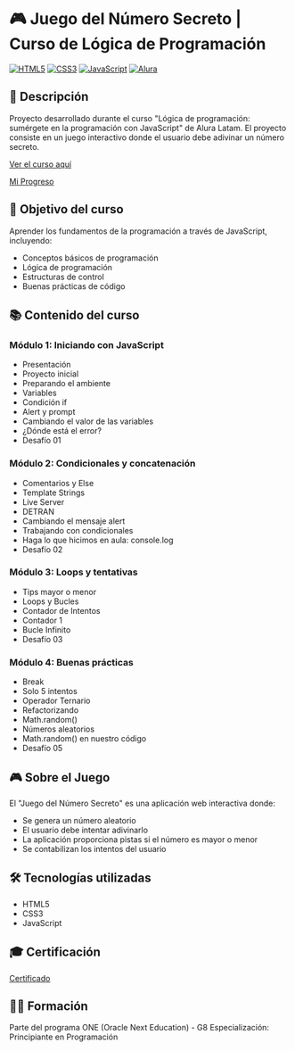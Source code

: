 # 🎮 Juego del Número Secreto | Curso de Lógica de Programación

[![HTML5](https://img.shields.io/badge/HTML5-E34F26?style=for-the-badge&logo=html5&logoColor=white)](https://html.spec.whatwg.org/)
[![CSS3](https://img.shields.io/badge/CSS3-1572B6?style=for-the-badge&logo=css3&logoColor=white)](https://www.w3.org/Style/CSS/)
[![JavaScript](https://img.shields.io/badge/JavaScript-F7DF1E?style=for-the-badge&logo=javascript&logoColor=black)](https://www.javascript.com/)
[![Alura](https://img.shields.io/badge/Alura-0A192F?style=for-the-badge&logo=alura&logoColor=white)](https://www.alura.com.br/)

## 📝 Descripción

Proyecto desarrollado durante el curso "Lógica de programación: sumérgete en la programación con JavaScript" de Alura Latam. El proyecto consiste en un juego interactivo donde el usuario debe adivinar un número secreto.

[Ver el curso aquí](https://app.aluracursos.com/course/logica-programacion-sumergete-programacion-javascript)

[Mi Progreso](https://trello.com/b/EkJTypWS/formacion-principiante-en-programacion)

## 🎯 Objetivo del curso

Aprender los fundamentos de la programación a través de JavaScript, incluyendo:

- Conceptos básicos de programación
- Lógica de programación
- Estructuras de control
- Buenas prácticas de código

## 📚 Contenido del curso

### Módulo 1: Iniciando con JavaScript

- Presentación
- Proyecto inicial
- Preparando el ambiente
- Variables
- Condición if
- Alert y prompt
- Cambiando el valor de las variables
- ¿Dónde está el error?
- Desafío 01

### Módulo 2: Condicionales y concatenación

- Comentarios y Else
- Template Strings
- Live Server
- DETRAN
- Cambiando el mensaje alert
- Trabajando con condicionales
- Haga lo que hicimos en aula: console.log
- Desafío 02

### Módulo 3: Loops y tentativas

- Tips mayor o menor
- Loops y Bucles
- Contador de Intentos
- Contador 1
- Bucle Infinito
- Desafío 03

### Módulo 4: Buenas prácticas

- Break
- Solo 5 intentos
- Operador Ternario
- Refactorizando
- Math.random()
- Números aleatorios
- Math.random() en nuestro código
- Desafío 05

## 🎮 Sobre el Juego

El "Juego del Número Secreto" es una aplicación web interactiva donde:

- Se genera un número aleatorio
- El usuario debe intentar adivinarlo
- La aplicación proporciona pistas si el número es mayor o menor
- Se contabilizan los intentos del usuario

## 🛠️ Tecnologías utilizadas

- HTML5
- CSS3
- JavaScript

## 🎓 Certificación

[Certificado]("")

## 👨‍💻 Formación

Parte del programa ONE (Oracle Next Education) - G8
Especialización: Principiante en Programación

